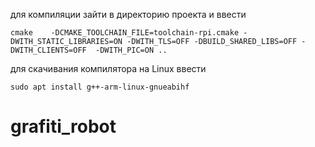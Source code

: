 для компиляции зайти в директорию проекта и ввести 
```
cmake    -DCMAKE_TOOLCHAIN_FILE=toolchain-rpi.cmake -DWITH_STATIC_LIBRARIES=ON -DWITH_TLS=OFF -DBUILD_SHARED_LIBS=OFF -DWITH_CLIENTS=OFF  -DWITH_PIC=ON ..
```
для скачивания компилятора на Linux ввести 
```
sudo apt install g++-arm-linux-gnueabihf
```
# grafiti_robot
